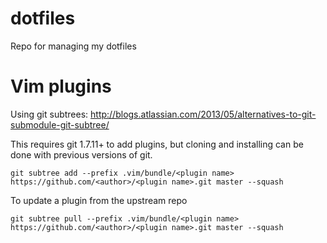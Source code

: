 dotfiles
========

Repo for managing my dotfiles

# Vim plugins
Using git subtrees: http://blogs.atlassian.com/2013/05/alternatives-to-git-submodule-git-subtree/

This requires git 1.7.11+ to add plugins, but cloning and installing can be
done with previous versions of git.

  `git subtree add --prefix .vim/bundle/<plugin name> https://github.com/<author>/<plugin name>.git master --squash`

To update a plugin from the upstream repo

  `git subtree pull --prefix .vim/bundle/<plugin name> https://github.com/<author>/<plugin name>.git master --squash`
